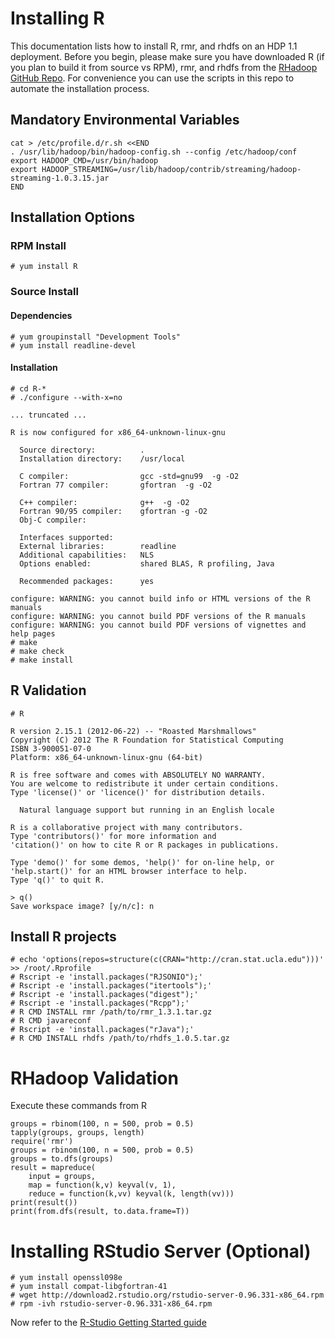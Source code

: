 # Installing R

This documentation lists how to install R, rmr, and rhdfs on an HDP 1.1 deployment.  Before you begin, please make sure you have downloaded R (if you plan to build it from source vs RPM), rmr, and rhdfs from the [RHadoop GitHub Repo](https://github.com/RevolutionAnalytics/RHadoop/wiki/Downloads).  For convenience you can use the scripts in this repo to automate the installation process.

## Mandatory Environmental Variables

	cat > /etc/profile.d/r.sh <<END
	. /usr/lib/hadoop/bin/hadoop-config.sh --config /etc/hadoop/conf
	export HADOOP_CMD=/usr/bin/hadoop
	export HADOOP_STREAMING=/usr/lib/hadoop/contrib/streaming/hadoop-streaming-1.0.3.15.jar
	END

## Installation Options

### RPM Install

	# yum install R

### Source Install

#### Dependencies

	# yum groupinstall "Development Tools"
	# yum install readline-devel

#### Installation

	# cd R-*
	# ./configure --with-x=no
	
	... truncated ...
	
	R is now configured for x86_64-unknown-linux-gnu

	  Source directory:          .
	  Installation directory:    /usr/local

	  C compiler:                gcc -std=gnu99  -g -O2
	  Fortran 77 compiler:       gfortran  -g -O2

	  C++ compiler:              g++  -g -O2
	  Fortran 90/95 compiler:    gfortran -g -O2
	  Obj-C compiler:	      

	  Interfaces supported:      
	  External libraries:        readline
	  Additional capabilities:   NLS
	  Options enabled:           shared BLAS, R profiling, Java

	  Recommended packages:      yes

	configure: WARNING: you cannot build info or HTML versions of the R manuals
	configure: WARNING: you cannot build PDF versions of the R manuals
	configure: WARNING: you cannot build PDF versions of vignettes and help pages
	# make
	# make check
	# make install
	
## R Validation

	# R

	R version 2.15.1 (2012-06-22) -- "Roasted Marshmallows"
	Copyright (C) 2012 The R Foundation for Statistical Computing
	ISBN 3-900051-07-0
	Platform: x86_64-unknown-linux-gnu (64-bit)

	R is free software and comes with ABSOLUTELY NO WARRANTY.
	You are welcome to redistribute it under certain conditions.
	Type 'license()' or 'licence()' for distribution details.

	  Natural language support but running in an English locale

	R is a collaborative project with many contributors.
	Type 'contributors()' for more information and
	'citation()' on how to cite R or R packages in publications.

	Type 'demo()' for some demos, 'help()' for on-line help, or
	'help.start()' for an HTML browser interface to help.
	Type 'q()' to quit R.

	> q()
	Save workspace image? [y/n/c]: n
	
## Install R projects

	# echo 'options(repos=structure(c(CRAN="http://cran.stat.ucla.edu")))' >> /root/.Rprofile
	# Rscript -e 'install.packages("RJSONIO");'
	# Rscript -e 'install.packages("itertools");'
	# Rscript -e 'install.packages("digest");'
	# Rscript -e 'install.packages("Rcpp");'
	# R CMD INSTALL rmr /path/to/rmr_1.3.1.tar.gz
	# R CMD javareconf
	# Rscript -e 'install.packages("rJava");'
	# R CMD INSTALL rhdfs /path/to/rhdfs_1.0.5.tar.gz
	
# RHadoop Validation
Execute these commands from R

	groups = rbinom(100, n = 500, prob = 0.5)
	tapply(groups, groups, length)
	require('rmr')
	groups = rbinom(100, n = 500, prob = 0.5)
	groups = to.dfs(groups)
	result = mapreduce(
	    input = groups,
	    map = function(k,v) keyval(v, 1),
	    reduce = function(k,vv) keyval(k, length(vv)))
	print(result())
	print(from.dfs(result, to.data.frame=T))
	
# Installing RStudio Server (Optional)

	# yum install openssl098e
	# yum install compat-libgfortran-41
	# wget http://download2.rstudio.org/rstudio-server-0.96.331-x86_64.rpm
	# rpm -ivh rstudio-server-0.96.331-x86_64.rpm

Now refer to the [R-Studio Getting Started guide](http://rstudio.org/docs/server/getting_started)